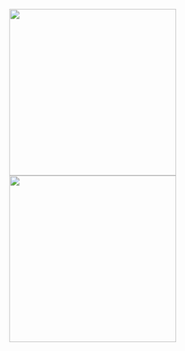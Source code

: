 <kbd><img src="https://github.com/derekkipkemoi/QuotesApp/assets/29261379/0bcfc564-db2a-403c-a2c8-3dc2c3c8a0c1" width="300" /><kbd>
<img src="https://github.com/derekkipkemoi/QuotesApp/assets/29261379/675b50c3-ddb5-4a0a-ae1a-146e794ae5a8" width="300" />
